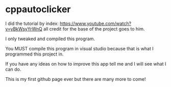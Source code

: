 # cppautoclicker
I did the tutorial by index: https://www.youtube.com/watch?v=yBkWsyYrWnQ all credit for the base of the project goes to him.

I only tweaked and compiled this program.

You MUST compile this program in visual studio because that is what I programmed this project in.

If you have any ideas on how to improve this app tell me and I will see what I can do.

This is my first github page ever but there are many more to come!
